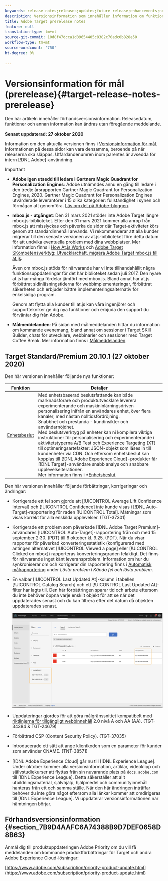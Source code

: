 ```yaml
---
keywords: release notes;releases;updates;future release;enhancements;new features;fixes;updates
description: Versionsinformation som innehåller information om funktioner, förbättringar och korrigeringar för de senaste eller kommande DNL Adobe Target-versionerna.
title: Adobe Target prerelease notes
feature: null
translation-type: tm+mt
source-git-commit: 10d8f47dcca1d09654405c8382c70adc0b828e50
workflow-type: tm+mt
source-wordcount: '750'
ht-degree: 0%

---
```



# Versionsinformation för mål (prerelease){#target-release-notes-prerelease}

Den här artikeln innehåller förhandsversionsinformation. Releasedatum, funktioner och annan information kan ändras utan föregående meddelande.

**Senast uppdaterad: 27 oktober 2020**

Information om den aktuella versionen finns i [Versionsinformation för mål](release-notes.md). Informationen på dessa sidor kan vara densamma, beroende på när releaserna ska släppas. Utfärdandenumren inom parentes är avsedda för intern [!DNL Adobe]-användning.

>[!IMPORTANT]
>
>* **Adobe igen utsedd till ledare i Gartners Magic Quadrant for Personalization Engines**: Adobe utnämndes ännu en gång till ledare i den tredje årsrapporten Gartner Magic Quadrant for Personalization Engines, 2020. Gartner Magic Quadrant for Personalization Engines utvärderade leverantörer i 15 olika kategorier: fullständighet i synen och förmågan att genomföra. [Läs om det på Adobe-bloggen](https://theblog.adobe.com/adobe-again-named-leader-in-gartner-magic-quadrant-for-personalization-engines/).
   >
   >
* **mbox.js - utgånget**: Den 31 mars 2021 stöder inte Adobe Target längre mbox.js-biblioteket. Efter den 31 mars 2021 kommer alla anrop från mbox.js att misslyckas och påverka de sidor där Target-aktiviteter körs genom att standardinnehåll används. Vi rekommenderar att alla kunder migrerar till den senaste versionen av at.js-biblioteket före detta datum för att undvika eventuella problem med dina webbplatser. Mer information finns i [How At.js Works](/help/c-implementing-target/c-implementing-target-for-client-side-web/c-how-atjs-works/how-atjs-works.md) och [Adobe Target SKompetensverktyg: Utvecklarchatt, migrera Adobe Target mbox.js till at.js](https://seminars.adobeconnect.com/ptdo6mfo6qn6/?proto=true).
   >
   >   
   Även om mbox.js stöds för närvarande har vi inte tillhandahållit några funktionsuppdateringar för det här biblioteket sedan juli 2017. Den nyare at.js har många fördelar jämfört med mbox.js. Bland annat har at.js förbättrat sidinläsningstiderna för webbimplementeringar, förbättrat säkerheten och erbjuder bättre implementeringsalternativ för enkelsidiga program.
   >
   >   
   Genom att flytta alla kunder till at.js kan våra ingenjörer och supporttekniker ge dig nya funktioner och erbjuda den support du förväntar dig från Adobe.
   >
   >
* **Målmeddelanden**: På sidan med målmeddelanden hittar du information om kommande evenemang, bland annat om sessioner i Target SKill Builder, chats för utvecklare, webbinarier och sessioner med Target Coffee Break. Mer information finns i [Målmeddelanden](/help/r-release-notes/target-announcements.md).


## Target Standard/Premium 20.10.1 (27 oktober 2020)

Den här versionen innehåller följande nya funktioner:

| Funktion | Detaljer |
| --- | --- |
| [Enhetsbeslut](https://adobetarget-sdks.gitbook.io/docs/on-device-decisioning/introduction-to-on-device-decisioning) | Med enhetsbaserad beslutsfattande kan både marknadsförare och produktutvecklare leverera experimenterande och maskininlärningsdriven personalisering inifrån en användares enhet, över flera kanaler, med nästan nolltidsfördröjning.<br>Snabbhet och prestanda - kundinsikter och användarnöjdhet.<br>Med beslutsverktyg på enheter kan ni kompilera viktiga instruktioner för personalisering och experimenterande i aktivitetstyperna A/B Test och Experience Targeting (XT) till optimeringsartefakter: JSON-objekt som läses in till kundenheter via CDN. Och eftersom enhetsbeslut kan kopplas till [!DNL Adobe Experience Cloud]-produkter får [!DNL Target]-användare snabb analys och snabbare upplevelseiterationer.<br>Mer information finns i *[Enhetsbeslut](/help/c-implementing-target/c-api-and-sdk-overview/on-device-decisioning.md). |

Den här versionen innehåller följande förbättringar, korrigeringar och ändringar:

* Korrigerade ett fel som gjorde att [!UICONTROL Average Lift Confidence Interval] och [!UICONTROL Confidence] inte kunde visas i [!DNL Auto-Target]-rapportering för raden [!UICONTROL Total]. Mätningar som visas korrekt för alla enskilda upplevelser. (TGT-37301)
* Korrigerade ett problem som påverkade [!DNL Adobe Target Premium]-användares [!UICONTROL Auto-Target]-rapportering från och med 15 september 2:30. (PDT) till 6 oktober kl. 9.25. (PDT). När du visar rapporter för påverkad konverteringsstatistik (konfigurerad med antingen alternativet [!UICONTROL Viewed a page] eller [!UICONTROL Clicked on mbox]) rapporteras konverteringsgraden felaktigt. Det finns för närvarande inget känt leveransproblem. Information om hur du synkroniserar om och korrigerar din rapportering finns i [Automatisk målrapportering](/help/r-release-notes/known-issues-resolved-issues.md#at-metrics) under *Lösta problem* i *Kända fel och lösta problem*.
* En valbar [!UICONTROL Last Updated At]-kolumn i tabellen [!UICONTROL Catalog Search] och ett [!UICONTROL Last Updated At]-filter har lagts till. Den här förbättringen sparar tid och arbete eftersom du inte behöver öppna varje enskilt objekt för att se när det uppdaterades senast och du kan filtrera efter det datum då objekten uppdaterades senast.

   ![Senast uppdaterad vid illustration av kolumner och filter](/help/r-release-notes/assets/column-and-filter.png)

* Uppdateringar gjordes för att göra målgränssnittet kompatibelt med [riktlinjerna för tillgängligt webbinnehåll](https://www.w3.org/WAI/standards-guidelines/wcag/) 2.0 nivå A och AA (AA). (TGT-34384 &amp; TGT-24679)
* Förbättrad CSP (Content Security Policy). (TGT-37035)
* Introducerade ett sätt att ange klientkoden som en parameter för kunder som använder CNAME. (TNT-38571)
* [!DNL Adobe Experience Cloud] går nu till  [!DNL Experience League]. Under oktober kommer alla versionsinformation, artiklar, videoklipp och självstudiekurser att flyttas från sin nuvarande plats på `docs.adobe.com` till [!DNL Experience League]. Detta säkerställer att allt utbildningsmaterial, självhjälp, hjälpmedel och communityinnehåll hanteras från ett och samma ställe. När den här ändringen inträffar behöver du inte göra något eftersom alla länkar kommer att omdirigeras till [!DNL Experience League]. Vi uppdaterar versionsinformationen när hämtningen börjar.

## Förhandsversionsinformation {#section_7B9D4AAFC6A74388B9D7DEF0658D8B63}

Anmäl dig till produktuppdateringen Adobe Priority om du vill få meddelanden om kommande produktförbättringar för Target och andra Adobe Experience Cloud-lösningar:

[https://www.adobe.com/subscription/priority-product-update.html](https://www.adobe.com/subscription/priority-product-update.html)
